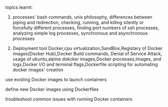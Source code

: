 topics learnt:

1) processes' bash commands, unix philosophy, differences between piping and redirection, checking, running, and killing silently or forcefully different processes, finding port numbers of ssh processes, analyzing simple log processes, synchronous and asynchronous processes

2) Deployment tool Docker,cpu virtualization,SandBox,Registary of Docker images(Docker Hub),Docker Build commands, Denial of Service Attack, usage of ubuntu,alpine dokcker images,Docker processes,images, and logs,Docker I/O and terminal flags,Dockerfile scripting for automating docker images' creation

use existing Docker images to launch containers

define new Docker images using Dockerfiles

troubleshoot common issues with running Docker containers

